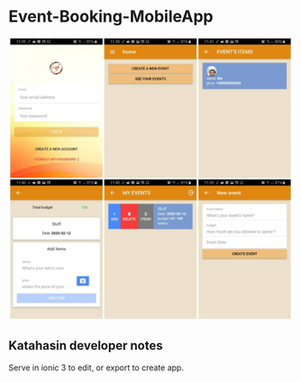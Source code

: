 # Event-Booking-MobileApp
![Image screenshot of app in use](https://github.com/Katahasin/Event-Booking-MobileApp/blob/master/WhatsApp%20Image%202020-02-12%20at%2011.42.46%20PM.jpeg)

## Katahasin developer notes

Serve in ionic 3 to edit, or export to create app.
